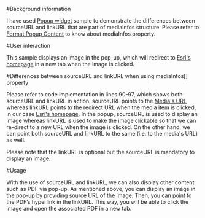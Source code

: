 #Background information

I have used [Popup widget](https://developers.arcgis.com/javascript/jssamples/widget_popupfl.html) sample to demonstrate the differences between sourceURL and linkURL that are part of mediaInfos structure. Please refer to [Format Popup Content](https://developers.arcgis.com/javascript/jshelp/intro_popuptemplate.html) to know about mediaInfos property. 

#User interaction

This sample displays an image in the pop-up, which will redirect to [Esri's homepage](http://www.esri.com/) in a new tab when the image is clicked. 

#Differences between sourceURL and linkURL when using mediaInfos[] property

Please refer to code implementation in lines 90-97, which shows both sourceURL and linkURL in action. sourceURL points to the [Media's URL](http://images6.alphacoders.com/316/316963.jpg) whereas linkURL points to the redirect URL when the media item is clicked, in our case [Esri's homepage](http://www.esri.com/). In the popup, sourceURL is used to display an image whereas linkURL is used to make the image clickable so that we can re-direct to a new URL when the image is clicked. On the other hand, we can point both sourceURL and linkURL to the same (i.e. to the media's URL) as well. 

Please note that the linkURL is optional but the sourceURL is mandatory to display an image.  

#Usage 

With the use of sourceURL and linkURL, we can also display other content such as PDF via pop-up. As mentioned above, you can display an image in the pop-up by providing source URL of the image. Then, you can point to the PDF’s hyperlink in the linkURL. This way, you will be able to click the image and open the associated PDF in a new tab.